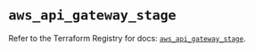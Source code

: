 # `aws_api_gateway_stage`

Refer to the Terraform Registry for docs: [`aws_api_gateway_stage`](https://registry.terraform.io/providers/hashicorp/aws/6.12.0/docs/resources/api_gateway_stage).
